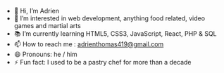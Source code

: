 - 👋 Hi, I’m Adrien
- 👀 I’m interested in web development, anything food related, video games and martial arts 
- 📚 I’m currently learning HTML5, CSS3, JavaScript, React, PHP & SQL
- 📫 How to reach me : adrienthomas419@gmail.com
- 😄 Pronouns: he / him 
- ⚡  Fun fact: I used to be a pastry chef for more than a decade

<!---
Big-pun/Big-pun is a ✨ special ✨ repository because its `README.md` (this file) appears on your GitHub profile.
You can click the Preview link to take a look at your changes.
--->
